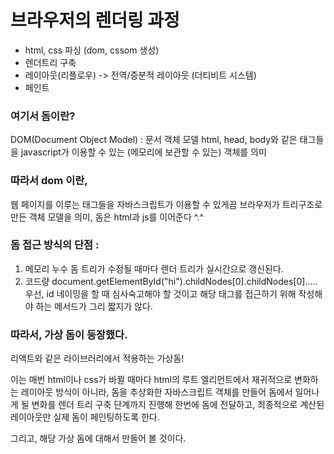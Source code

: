 # 브라우저의 렌더링 과정

- html, css 파싱 (dom, cssom 생성)
- 렌더트리 구축
- 레이아웃(리플로우) -> 전역/증분적 레이아웃 (더티비트 시스템)
- 페인트

### 여기서 돔이란? 
DOM(Document Object Model) : 문서 객체 모델
html, head, body와 같은 태그들을 javascript가 이용할 수 있는 (메모리에 보관할 수 있는) 객체를 의미

### 따라서 dom 이란, 
웹 페이지를 이루는 태그들을 자바스크립트가 이용할 수 있게끔 브라우저가 트리구조로 만든 객체 모델을 의미, 
돔은 html과 js를 이어준다 ^.^

### 돔 접근 방식의 단점 : 
1. 메모리 누수
돔 트리가 수정될 때마다 렌더 트리가 실시간으로 갱신된다. 
2. 코드량
document.getElementById("hi").childNodes[0].childNodes[0].....
우선, id 네이밍을 할 때 심사숙고해야 할 것이고 해당 태그를 접근하기 위해 작성해야 하는 메서드가 그리 짧지가 않다.

### 따라서, 가상 돔이 등장했다.
리액트와 같은 라이브러리에서 적용하는 가상돔!

이는 매번 html이나 css가 바뀔 때마다 html의 루트 엘리먼트에서 재귀적으로 변화하는 레이아웃 방식이 아니라,
돔을 추상화한 자바스크립트 객체를 만들어 
돔에서 일어나게 될 변화를 렌더 트리 구축 단계까지 진행해 한번에 돔에 전달하고, 최종적으로 계산된 레이아웃만
실제 돔이 페인팅하도록 한다.

그리고, 해당 가상 돔에 대해서 만들어 볼 것이다.

